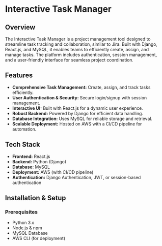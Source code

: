 # Interactive Task Manager

## Overview

The Interactive Task Manager is a project management tool designed to streamline task tracking and collaboration, similar to Jira. Built with Django, React.js, and MySQL, it enables teams to efficiently create, assign, and manage tasks. The platform includes authentication, session management, and a user-friendly interface for seamless project coordination.

## Features

- **Comprehensive Task Management:** Create, assign, and track tasks efficiently.
- **User Authentication & Security:** Secure login/signup with session management.
- **Interactive UI:** Built with React.js for a dynamic user experience.
- **Robust Backend:** Powered by Django for efficient data handling.
- **Database Integration:** Uses MySQL for reliable storage and retrieval.
- **Scalable Deployment:** Hosted on AWS with a CI/CD pipeline for automation.

## Tech Stack

- **Frontend:** React.js
- **Backend:** Python (Django)
- **Database:** MySQL
- **Deployment:** AWS (with CI/CD pipeline)
- **Authentication:** Django Authentication, JWT, or session-based authentication

## Installation & Setup

### Prerequisites

- Python 3.x
- Node.js & npm
- MySQL Database
- AWS CLI (for deployment)


